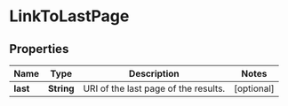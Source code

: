 

# LinkToLastPage


## Properties

| Name | Type | Description | Notes |
|------------ | ------------- | ------------- | -------------|
|**last** | **String** | URI of the last page of the results. |  [optional] |



